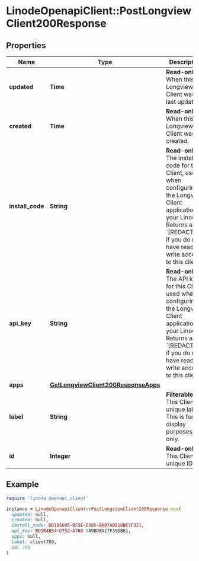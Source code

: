 # LinodeOpenapiClient::PostLongviewClient200Response

## Properties

| Name | Type | Description | Notes |
| ---- | ---- | ----------- | ----- |
| **updated** | **Time** | __Read-only__ When this Longview Client was last updated. | [optional][readonly] |
| **created** | **Time** | __Read-only__ When this Longview Client was created. | [optional][readonly] |
| **install_code** | **String** | __Read-only__ The install code for this Client, used when configuring the Longview Client application on your Linode.  Returns as &#x60;[REDACTED]&#x60; if you do not have read-write access to this client. | [optional][readonly] |
| **api_key** | **String** | __Read-only__ The API key for this Client, used when configuring the Longview Client application on your Linode.  Returns as &#x60;[REDACTED]&#x60; if you do not have read-write access to this client. | [optional][readonly] |
| **apps** | [**GetLongviewClient200ResponseApps**](GetLongviewClient200ResponseApps.md) |  | [optional] |
| **label** | **String** | __Filterable__ This Client&#39;s unique label. This is for display purposes only. | [optional] |
| **id** | **Integer** | __Read-only__ This Client&#39;s unique ID. | [optional][readonly] |

## Example

```ruby
require 'linode_openapi_client'

instance = LinodeOpenapiClient::PostLongviewClient200Response.new(
  updated: null,
  created: null,
  install_code: BD1B5605-BF5E-D385-BA07AD518BE7F321,
  api_key: BD1B4B54-D752-A76D-5A9BD8A17F39DB61,
  apps: null,
  label: client789,
  id: 789
)
```

